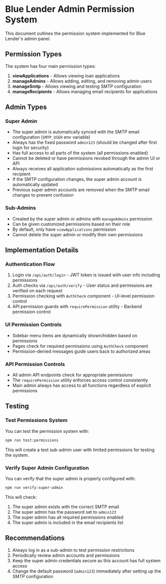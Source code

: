 # Blue Lender Admin Permission System

This document outlines the permission system implemented for Blue Lender's admin panel.

## Permission Types

The system has four main permission types:

1. **viewApplications** - Allows viewing loan applications
2. **manageAdmins** - Allows adding, editing, and removing admin users
3. **manageSmtp** - Allows viewing and testing SMTP configuration
4. **manageRecipients** - Allows managing email recipients for applications

## Admin Types

### Super Admin

- The super admin is automatically synced with the SMTP email configuration (`SMTP_USER` env variable)
- Always has the fixed password `admin123` (should be changed after first login for security)
- Has full access to all parts of the system (all permissions enabled)
- Cannot be deleted or have permissions revoked through the admin UI or API
- Always receives all application submissions automatically as the first recipient
- If the SMTP configuration changes, the super admin account is automatically updated
- Previous super admin accounts are removed when the SMTP email changes to prevent confusion

### Sub-Admins

- Created by the super admin or admins with `manageAdmins` permission
- Can be given customized permissions based on their role
- By default, only have `viewApplications` permission
- Cannot delete the super admin or modify their own permissions

## Implementation Details

### Authentication Flow

1. Login via `/api/auth/login` - JWT token is issued with user info including permissions
2. Auth checks via `/api/auth/verify` - User status and permissions are verified on each request
3. Permission checking with `AuthCheck` component - UI-level permission control
4. API permission guards with `requirePermission` utility - Backend permission control

### UI Permission Controls

- Sidebar menu items are dynamically shown/hidden based on permissions
- Pages check for required permissions using `AuthCheck` component
- Permission-denied messages guide users back to authorized areas

### API Permission Controls

- All admin API endpoints check for appropriate permissions
- The `requirePermission` utility enforces access control consistently
- Main admin always has access to all functions regardless of explicit permissions

## Testing

### Test Permissions System

You can test the permission system with:

```bash
npm run test:permissions
```

This will create a test sub-admin user with limited permissions for testing the system.

### Verify Super Admin Configuration

You can verify that the super admin is properly configured with:

```bash
npm run verify:super-admin
```

This will check:
1. The super admin exists with the correct SMTP email
2. The super admin has the password set to `admin123`
3. The super admin has all required permissions enabled
4. The super admin is included in the email recipients list

## Recommendations

1. Always log in as a sub-admin to test permission restrictions
2. Periodically review admin accounts and permissions
3. Keep the super admin credentials secure as this account has full system access
4. Change the default password (`admin123`) immediately after setting up the SMTP configuration
